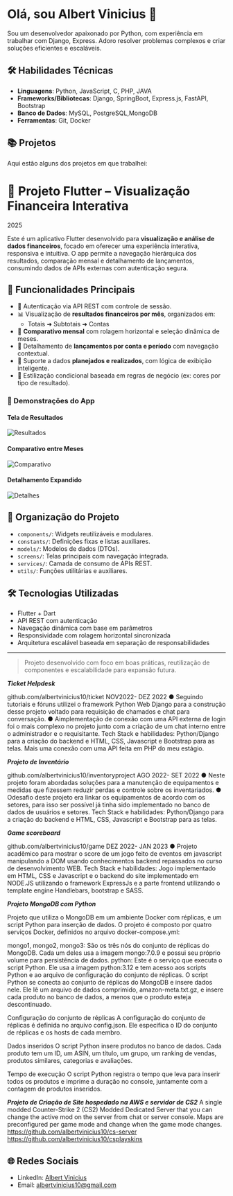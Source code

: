 # Olá, sou Albert Vinicius 👋

Sou um desenvolvedor apaixonado por Python, com experiência em trabalhar com Django, Express. Adoro resolver problemas complexos e criar soluções eficientes e escaláveis.

## 🛠️ Habilidades Técnicas

- **Linguagens**: Python, JavaScript, C, PHP, JAVA 
- **Frameworks/Bibliotecas**: Django, SpringBoot, Express.js, FastAPI, Bootstrap
- **Banco de Dados**: MySQL, PostgreSQL,MongoDB
- **Ferramentas**: Git, Docker

## 📚 Projetos

Aqui estão alguns dos projetos em que trabalhei:


# 📱 Projeto Flutter – Visualização Financeira Interativa

2025

Este é um aplicativo Flutter desenvolvido para **visualização e análise de dados financeiros**, focado em oferecer uma experiência interativa, responsiva e intuitiva. O app permite a navegação hierárquica dos resultados, comparação mensal e detalhamento de lançamentos, consumindo dados de APIs externas com autenticação segura.

## 🔹 Funcionalidades Principais

- 🔐 Autenticação via API REST com controle de sessão.
- 📊 Visualização de **resultados financeiros por mês**, organizados em:
  - Totais ➜ Subtotais ➜ Contas
- 📅 **Comparativo mensal** com rolagem horizontal e seleção dinâmica de meses.
- 📂 Detalhamento de **lançamentos por conta e período** com navegação contextual.
- 🧮 Suporte a dados **planejados e realizados**, com lógica de exibição inteligente.
- 🎨 Estilização condicional baseada em regras de negócio (ex: cores por tipo de resultado).

### 📸 Demonstrações do App

#### Tela de Resultados
![Resultados](https://dashboards-ag.agconsultoria.online/media/app_3.jpeg)

#### Comparativo entre Meses
![Comparativo](https://dashboards-ag.agconsultoria.online/media/app_2.jpeg)

#### Detalhamento Expandido
![Detalhes](https://dashboards-ag.agconsultoria.online/media/app_1.jpeg)

## 🧱 Organização do Projeto

- `components/`: Widgets reutilizáveis e modulares.
- `constants/`: Definições fixas e listas auxiliares.
- `models/`: Modelos de dados (DTOs).
- `screens/`: Telas principais com navegação integrada.
- `services/`: Camada de consumo de APIs REST.
- `utils/`: Funções utilitárias e auxiliares.

## 🛠️ Tecnologias Utilizadas

- Flutter + Dart
- API REST com autenticação
- Navegação dinâmica com base em parâmetros
- Responsividade com rolagem horizontal sincronizada
- Arquitetura escalável baseada em separação de responsabilidades

---

> Projeto desenvolvido com foco em boas práticas, reutilização de componentes e escalabilidade para expansão futura.



***Ticket Helpdesk***
   
 github.com/albertvinicius10/ticket
 NOV2022- DEZ 2022
 ● Seguindo tutoriais e fóruns utilizei o framework Python Web Django para a construção
 desse projeto voltado para requisição de chamados e chat para conversação.
 ● Aimplementação de conexão com uma API externa de login foi o mais complexo no
 projeto junto com a criação de um chat interno entre o administrador e o requisitante.
 Tech Stack e habilidades: Python/Django para a criação do backend e HTML, CSS, Javascript
 e Bootstrap para as telas. Mais uma conexão com uma API feita em PHP do meu estágio.
 
***Projeto de Inventário***

 github.com/albertvinicius10/inventoryproject
 AGO 2022- SET 2022
 ● Neste projeto foram abordadas soluções para a manutenção de equipamentos e medidas
 que fizessem reduzir perdas e controle sobre os inventariados.
 ● Odesafio deste projeto era linkar os equipamentos de acordo com os setores, para isso
 ser possível já tinha sido implementado no banco de dados de usuários e setores.
 Tech Stack e habilidades: Python/Django para a criação do backend e HTML, CSS, Javascript
 e Bootstrap para as telas.
 
***Game scoreboard***

 github.com/albertvinicius10/game
 DEZ 2022- JAN 2023
 ● Projeto acadêmico para mostrar o score de um jogo feito de eventos em javascript
 manipulando a DOM usando conhecimentos backend repassados no curso de
 desenvolvimento WEB.
 Tech Stack e habilidades: Jogo implementado em HTML, CSS e Javascript e o backend do site
 implementado em NODE.JS utilizando o framework ExpressJs e a parte frontend utilizando o
 template engine Handlebars, bootstrap e SASS.


***Projeto MongoDB com Python***

Projeto que utiliza o MongoDB em um ambiente Docker com réplicas, e um script Python para inserção de dados.
O projeto é composto por quatro serviços Docker, definidos no arquivo docker-compose.yml:

mongo1, mongo2, mongo3: São os três nós do conjunto de réplicas do MongoDB. Cada um deles usa a imagem mongo:7.0.9 e possui seu próprio volume para persistência de dados.
python: Este é o serviço que executa o script Python. Ele usa a imagem python:3.12 e tem acesso aos scripts Python e ao arquivo de configuração do conjunto de réplicas.
O script Python se conecta ao conjunto de réplicas do MongoDB e insere dados nele. Ele lê um arquivo de dados comprimido, amazon-meta.txt.gz, e insere cada produto no banco de dados, a menos que o produto esteja descontinuado.

Configuração do conjunto de réplicas
A configuração do conjunto de réplicas é definida no arquivo config.json. Ele especifica o ID do conjunto de réplicas e os hosts de cada membro.

Dados inseridos
O script Python insere produtos no banco de dados. Cada produto tem um ID, um ASIN, um título, um grupo, um ranking de vendas, produtos similares, categorias e avaliações.

Tempo de execução
O script Python registra o tempo que leva para inserir todos os produtos e imprime a duração no console, juntamente com a contagem de produtos inseridos.

***Projeto de Criação de Site hospedado na AWS e servidor de CS2***
A single modded Counter-Strike 2 (CS2) Modded Dedicated Server that you can change the active mod on the server from chat or server console. Maps are preconfigured per game mode and change when the game mode changes.
https://github.com/albertvinicius10/cs-server
https://github.com/albertvinicius10/csplayskins



 
## 🌐 Redes Sociais

- LinkedIn: [Albert Vinicius](https://www.linkedin.com/in/albertvinicius/)
- Email: albertvinicius10@gmail.com



